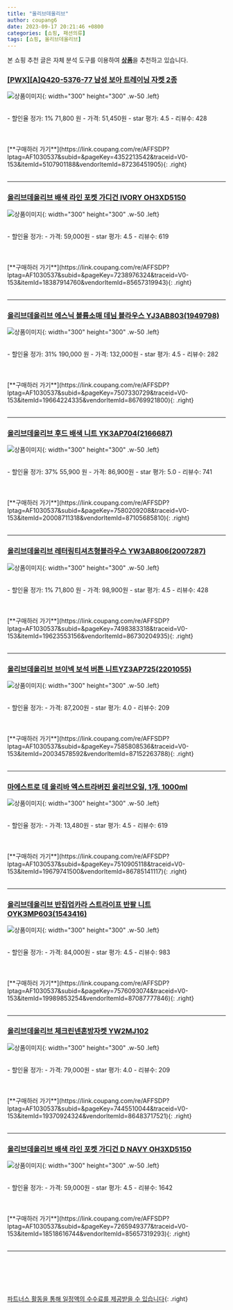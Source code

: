 ```yaml
---
title: "올리브데올리브"
author: coupang6
date: 2023-09-17 20:21:46 +0800
categories: [쇼핑, 패션의류]
tags: [쇼핑, 올리브데올리브]
---
```


본 쇼핑 추천 글은 자체 분석 도구를 이용하여 [**상품**](https://link.coupang.com/a/bao1ui)을 추천하고 있습니다.

### [[PWX][A]Q420-5376-77 남성 보아 트레이닝 자켓 2종](https://link.coupang.com/re/AFFSDP?lptag=AF1030537&subid=&pageKey=4352213542&traceid=V0-153&itemId=5107901188&vendorItemId=87236451905)

![상품이미지](https://thumbnail10.coupangcdn.com/thumbnails/remote/230x230ex/image/vendor_inventory/46f4/77d18e55cdc6fad84b1a5277efe1293fe684bf518f3bdcccd2beb0e43f50.jpg){: width="300" height="300" .w-50 .left}


<br>
- 할인율 정가: 1%  71,800   원
- 가격: 51,450원
- star 평가: 4.5
- 리뷰수: 428
<br>
<br>
<br>
<br>
[**구매하러 가기**](https://link.coupang.com/re/AFFSDP?lptag=AF1030537&subid=&pageKey=4352213542&traceid=V0-153&itemId=5107901188&vendorItemId=87236451905){: .right}
<br>
<br>

---

### [올리브데올리브 배색 라인 포켓 가디건 IVORY OH3XD5150](https://link.coupang.com/re/AFFSDP?lptag=AF1030537&subid=&pageKey=7238976324&traceid=V0-153&itemId=18387914760&vendorItemId=85657319943)

![상품이미지](https://thumbnail10.coupangcdn.com/thumbnails/remote/230x230ex/image/vendor_inventory/b528/dbf94d1c9537cf7362b227a3d508f2bb8daf085625a8e1bcd33893fd9069.jpg){: width="300" height="300" .w-50 .left}


<br>
- 할인율 정가: 
- 가격: 59,000원
- star 평가: 4.5
- 리뷰수: 619
<br>
<br>
<br>
<br>
[**구매하러 가기**](https://link.coupang.com/re/AFFSDP?lptag=AF1030537&subid=&pageKey=7238976324&traceid=V0-153&itemId=18387914760&vendorItemId=85657319943){: .right}
<br>
<br>

---

### [올리브데올리브 에스닉 볼륨소매 데님 블라우스 YJ3AB803(1949798)](https://link.coupang.com/re/AFFSDP?lptag=AF1030537&subid=&pageKey=7507330729&traceid=V0-153&itemId=19664224335&vendorItemId=86769921800)

![상품이미지](https://thumbnail6.coupangcdn.com/thumbnails/remote/230x230ex/image/vendor_inventory/0325/971b93a928f9d5c19ae4ad9f364f284a7a90fb422afb8b4a530e2a551931.jpg){: width="300" height="300" .w-50 .left}


<br>
- 할인율 정가: 31%  190,000   원
- 가격: 132,000원
- star 평가: 4.5
- 리뷰수: 282
<br>
<br>
<br>
<br>
[**구매하러 가기**](https://link.coupang.com/re/AFFSDP?lptag=AF1030537&subid=&pageKey=7507330729&traceid=V0-153&itemId=19664224335&vendorItemId=86769921800){: .right}
<br>
<br>

---

### [올리브데올리브 후드 배색 니트 YK3AP704(2166687)](https://link.coupang.com/re/AFFSDP?lptag=AF1030537&subid=&pageKey=7580209208&traceid=V0-153&itemId=20008711318&vendorItemId=87105685810)

![상품이미지](https://thumbnail7.coupangcdn.com/thumbnails/remote/230x230ex/image/vendor_inventory/2e89/9baec153018ae954ed3b5587dc6828d3270ccd77b0bbc1307fcddc8a1775.jpg){: width="300" height="300" .w-50 .left}


<br>
- 할인율 정가: 37%  55,900   원
- 가격: 86,900원
- star 평가: 5.0
- 리뷰수: 741
<br>
<br>
<br>
<br>
[**구매하러 가기**](https://link.coupang.com/re/AFFSDP?lptag=AF1030537&subid=&pageKey=7580209208&traceid=V0-153&itemId=20008711318&vendorItemId=87105685810){: .right}
<br>
<br>

---

### [올리브데올리브 레터링티셔츠형블라우스 YW3AB806(2007287)](https://link.coupang.com/re/AFFSDP?lptag=AF1030537&subid=&pageKey=7498383318&traceid=V0-153&itemId=19623553156&vendorItemId=86730204935)

![상품이미지](https://thumbnail8.coupangcdn.com/thumbnails/remote/230x230ex/image/vendor_inventory/536e/201308f0513d94440ecb4cc3fb1819df8b496c17cac0a5f540e694303f66.jpg){: width="300" height="300" .w-50 .left}


<br>
- 할인율 정가: 1%  71,800   원
- 가격: 98,900원
- star 평가: 4.5
- 리뷰수: 428
<br>
<br>
<br>
<br>
[**구매하러 가기**](https://link.coupang.com/re/AFFSDP?lptag=AF1030537&subid=&pageKey=7498383318&traceid=V0-153&itemId=19623553156&vendorItemId=86730204935){: .right}
<br>
<br>

---

### [올리브데올리브 브이넥 보석 버튼 니트YZ3AP725(2201055)](https://link.coupang.com/re/AFFSDP?lptag=AF1030537&subid=&pageKey=7585808536&traceid=V0-153&itemId=20034578592&vendorItemId=87152263788)

![상품이미지](https://thumbnail9.coupangcdn.com/thumbnails/remote/230x230ex/image/vendor_inventory/a61c/d370a1f986c1081e749e87d72acfcca61c6aefae12c966c5e043df551fc1.jpeg){: width="300" height="300" .w-50 .left}


<br>
- 할인율 정가: 
- 가격: 87,200원
- star 평가: 4.0
- 리뷰수: 209
<br>
<br>
<br>
<br>
[**구매하러 가기**](https://link.coupang.com/re/AFFSDP?lptag=AF1030537&subid=&pageKey=7585808536&traceid=V0-153&itemId=20034578592&vendorItemId=87152263788){: .right}
<br>
<br>

---

### [마에스트로 데 올리바 엑스트라버진 올리브오일, 1개, 1000ml](https://link.coupang.com/re/AFFSDP?lptag=AF1030537&subid=&pageKey=7510905118&traceid=V0-153&itemId=19679741500&vendorItemId=86785141117)

![상품이미지](https://thumbnail9.coupangcdn.com/thumbnails/remote/230x230ex/image/rs_quotation_api/gvdbebga/a1c3c2bd1e0b4012b64ac822c770dafb.jpg){: width="300" height="300" .w-50 .left}


<br>
- 할인율 정가: 
- 가격: 13,480원
- star 평가: 4.5
- 리뷰수: 619
<br>
<br>
<br>
<br>
[**구매하러 가기**](https://link.coupang.com/re/AFFSDP?lptag=AF1030537&subid=&pageKey=7510905118&traceid=V0-153&itemId=19679741500&vendorItemId=86785141117){: .right}
<br>
<br>

---

### [올리브데올리브 반집업카라 스트라이프 반팔 니트 OYK3MP603(1543416)](https://link.coupang.com/re/AFFSDP?lptag=AF1030537&subid=&pageKey=7576093074&traceid=V0-153&itemId=19989853254&vendorItemId=87087777846)

![상품이미지](https://thumbnail8.coupangcdn.com/thumbnails/remote/230x230ex/image/vendor_inventory/32a8/4eca84ace0e92157c78156f4bfcba5426fc91a1920cd85565f735317cf16.jpg){: width="300" height="300" .w-50 .left}


<br>
- 할인율 정가: 
- 가격: 84,000원
- star 평가: 4.5
- 리뷰수: 983
<br>
<br>
<br>
<br>
[**구매하러 가기**](https://link.coupang.com/re/AFFSDP?lptag=AF1030537&subid=&pageKey=7576093074&traceid=V0-153&itemId=19989853254&vendorItemId=87087777846){: .right}
<br>
<br>

---

### [올리브데올리브 체크린넨혼방자켓 YW2MJ102](https://link.coupang.com/re/AFFSDP?lptag=AF1030537&subid=&pageKey=7445510044&traceid=V0-153&itemId=19370924324&vendorItemId=86483717521)

![상품이미지](https://thumbnail9.coupangcdn.com/thumbnails/remote/230x230ex/image/vendor_inventory/dbc5/83d0f570032bdebd1d8fa2fa7666241fefbdcb01a7c09fe79a572242b7d5.jpg){: width="300" height="300" .w-50 .left}


<br>
- 할인율 정가: 
- 가격: 79,000원
- star 평가: 4.0
- 리뷰수: 209
<br>
<br>
<br>
<br>
[**구매하러 가기**](https://link.coupang.com/re/AFFSDP?lptag=AF1030537&subid=&pageKey=7445510044&traceid=V0-153&itemId=19370924324&vendorItemId=86483717521){: .right}
<br>
<br>

---

### [올리브데올리브 배색 라인 포켓 가디건 D NAVY OH3XD5150](https://link.coupang.com/re/AFFSDP?lptag=AF1030537&subid=&pageKey=7265949377&traceid=V0-153&itemId=18518616744&vendorItemId=85657319293)

![상품이미지](https://thumbnail8.coupangcdn.com/thumbnails/remote/230x230ex/image/vendor_inventory/87de/3c26a3adfc2dbd443861f31b8662114207392d68db7e4029b4a22abcc157.jpg){: width="300" height="300" .w-50 .left}


<br>
- 할인율 정가: 
- 가격: 59,000원
- star 평가: 4.5
- 리뷰수: 1642
<br>
<br>
<br>
<br>
[**구매하러 가기**](https://link.coupang.com/re/AFFSDP?lptag=AF1030537&subid=&pageKey=7265949377&traceid=V0-153&itemId=18518616744&vendorItemId=85657319293){: .right}
<br>
<br>

---
<br><br><br><br><br> [파트너스 활동을 통해 일정액의 수수료를 제공받을 수 있습니다](https://link.coupang.com/a/bao1ui){: .right}